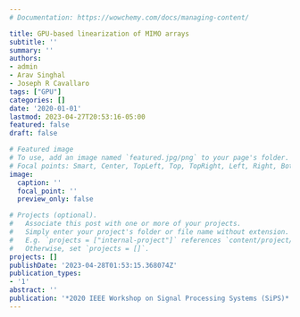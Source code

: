 ```yaml
---
# Documentation: https://wowchemy.com/docs/managing-content/

title: GPU-based linearization of MIMO arrays
subtitle: ''
summary: ''
authors:
- admin
- Arav Singhal
- Joseph R Cavallaro
tags: ["GPU"]
categories: []
date: '2020-01-01'
lastmod: 2023-04-27T20:53:16-05:00
featured: false
draft: false

# Featured image
# To use, add an image named `featured.jpg/png` to your page's folder.
# Focal points: Smart, Center, TopLeft, Top, TopRight, Left, Right, BottomLeft, Bottom, BottomRight.
image:
  caption: ''
  focal_point: ''
  preview_only: false

# Projects (optional).
#   Associate this post with one or more of your projects.
#   Simply enter your project's folder or file name without extension.
#   E.g. `projects = ["internal-project"]` references `content/project/deep-learning/index.md`.
#   Otherwise, set `projects = []`.
projects: []
publishDate: '2023-04-28T01:53:15.368074Z'
publication_types:
- '1'
abstract: ''
publication: '*2020 IEEE Workshop on Signal Processing Systems (SiPS)*'
---
```


